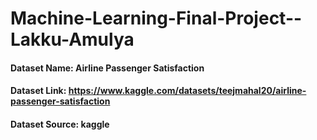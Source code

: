# Machine-Learning-Final-Project--Lakku-Amulya


#### Dataset Name: Airline Passenger Satisfaction
#### Dataset Link: https://www.kaggle.com/datasets/teejmahal20/airline-passenger-satisfaction
#### Dataset Source: kaggle


